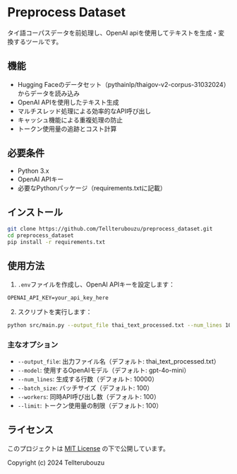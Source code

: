# Preprocess Dataset

タイ語コーパスデータを前処理し、OpenAI apiを使用してテキストを生成・変換するツールです。

## 機能

- Hugging Faceのデータセット（pythainlp/thaigov-v2-corpus-31032024）からデータを読み込み
- OpenAI APIを使用したテキスト生成
- マルチスレッド処理による効率的なAPI呼び出し
- キャッシュ機能による重複処理の防止
- トークン使用量の追跡とコスト計算

## 必要条件

- Python 3.x
- OpenAI APIキー
- 必要なPythonパッケージ（requirements.txtに記載）

## インストール

```bash
git clone https://github.com/Tellterubouzu/preprocess_dataset.git
cd preprocess_dataset
pip install -r requirements.txt
```

## 使用方法

1. `.env`ファイルを作成し、OpenAI APIキーを設定します：
```
OPENAI_API_KEY=your_api_key_here
```

2. スクリプトを実行します：
```bash
python src/main.py --output_file thai_text_processed.txt --num_lines 10000
```

### 主なオプション

- `--output_file`: 出力ファイル名（デフォルト: thai_text_processed.txt）
- `--model`: 使用するOpenAIモデル（デフォルト: gpt-4o-mini）
- `--num_lines`: 生成する行数（デフォルト: 10000）
- `--batch_size`: バッチサイズ（デフォルト: 100）
- `--workers`: 同時API呼び出し数（デフォルト: 100）
- `--limit`: トークン使用量の制限（デフォルト: 100）

## ライセンス

このプロジェクトは [MIT License](LICENSE) の下で公開しています。

Copyright (c) 2024 Tellterubouzu
